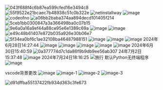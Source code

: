 ![043f688f4c6b87ea599cfed16e3494c8](https://github.com/Pfolg/CLSS_1022/assets/166471137/74f1d314-8baa-4981-8725-dae04205c577)
![55f9522e21bcaec7b48938c51c0b322e](https://github.com/Pfolg/CLSS_1022/assets/166471137/abde3514-1f0c-4fd2-9dac-e6b730d9dff0)
![netinstallway](https://github.com/Pfolg/CLSS_1022/assets/166471137/c3da76cc-6f1b-45f6-bd6e-0fa055b01d03)
![image](https://github.com/Pfolg/CLSS_1022/assets/166471137/afe09581-1368-4408-8f3e-5ad11104d82d)
![codeofno](https://github.com/Pfolg/CLSS_1022/assets/166471137/b63300a9-3408-4bb4-9a58-0054259a9e5e)
![a06bb2baba374aa894decd101405f214](https://github.com/Pfolg/CLSS_1022/assets/166471137/32a6b2c5-e01e-4bdb-8a02-85d4340066a4)
![5ceb1bb0300847a3a366498ba0c07b15](https://github.com/Pfolg/CLSS_1022/assets/166471137/e785ef15-5fb3-4e23-b0c3-d7967d121c10)
![9e6a0a16a9ef44a88ce95e6e1389c69a](https://github.com/Pfolg/CLSS_1022/assets/166471137/bf1063ed-36f8-4211-a9dd-0fc2ce249ea5)
![image](https://github.com/Pfolg/CLSS_1022/assets/166471137/53e99981-307e-438f-ac8a-2185b6157304)
![image](https://github.com/Pfolg/CLSS_1022/assets/166471137/9f0faf04-132c-4815-aaf6-72dc361d612e)
![e49c48b61407e872b035a926e30b06e7](https://github.com/Pfolg/CLSS_1022/assets/166471137/ea9f659b-05bc-4e80-a5fd-60beadae143a)
![5f34ea0bf6c1ae32108ba46487988151](https://github.com/Pfolg/CLSS_1022/assets/166471137/db323047-f93a-4c19-9421-8c9d102058d7)
![image](https://github.com/Pfolg/CLSS_1022/assets/166471137/1077f5ae-5676-4321-9b04-d0fd77be423c)
![image](https://github.com/Pfolg/CLSS_1022/assets/166471137/db9ef635-8f38-4c00-94c2-8a5853d214c4)
![image](https://github.com/Pfolg/CLSS_1022/assets/166471137/b594780a-6261-4ca4-8414-fec4078a9de1)
2024年6月28日14:27:44
![image](https://github.com/Pfolg/CLSS_1022/assets/166471137/70d85045-ee38-4b92-a4fe-ac4889b09c15)
![image](https://github.com/Pfolg/CLSS_1022/assets/166471137/ec8eded1-345d-49cd-9c6f-1bec2ff21b00)
![image](https://github.com/Pfolg/CLSS_1022/assets/166471137/a4708b6c-606f-46a7-ac2a-b0a0526e0105)
![image](https://github.com/Pfolg/CLSS_1022/assets/166471137/ba3b2dae-7b7a-4ee9-91bb-17241d9c5b24)
![image](https://github.com/Pfolg/CLSS_1022/assets/166471137/79afb9e8-bdb1-4205-8a37-790d2120b17b)
2024年6月30日15:40:59
![0a377774d7c1da86f9b9db9ee56ab307](https://github.com/Pfolg/CLSS_1022/assets/166471137/9f7d32ce-2c3b-45cd-bfe7-40b54a4da851)
24年7月2日15:37:48
![image](https://github.com/Pfolg/CLSS_1022/assets/166471137/22786ffa-1c7e-49d6-9340-06d4dcb7df7c)
2024年7月24日18:16:25
![旅行](https://github.com/user-attachments/assets/06cd01a6-f597-4411-bf32-d1a3a5f21a6b)
默认Python无终端程序
![image](https://github.com/user-attachments/assets/9cf824b1-297e-4e3f-b197-6710883816bf)

vscode背景更改
![image](https://github.com/user-attachments/assets/8fec340b-ff7c-441b-8040-6ca534e8bf7e)
![image-1](https://github.com/user-attachments/assets/c54a68b8-32a4-4a2d-964a-7c9db6d52688)
![image-2](https://github.com/user-attachments/assets/019b192b-4d83-4516-837a-b5f07c2a75ac)
![image-3](https://github.com/user-attachments/assets/d8b3b593-25e0-4279-ad65-af0fc940f453)

![d91dffba55137422fb934d363c3fe673](https://github.com/user-attachments/assets/1cc93ea9-bdbf-4484-9c18-9f5e71f2c2bb)


